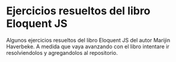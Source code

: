 # Ejercicios resueltos del libro Eloquent JS

Algunos ejercicios resueltos del libro Eloquent JS del autor Marijin Haverbeke.
A medida que vaya avanzando con el libro intentare ir resolviendolos y agregandolos al repositorio.








